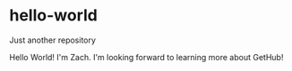 # hello-world
Just another repository

Hello World! I'm Zach. I'm looking forward to learning more about GetHub!
